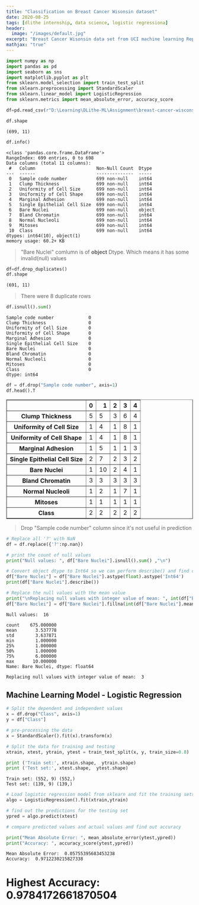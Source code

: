 ```yaml
---
title: "Classification on Breast Cancer Wisonsin dataset"
date: 2020-08-25
tags: [dlithe internship, data science, logistic regressiona]
header:
  image: "/images/default.jpg"
excerpt: "Breast Cancer Wisonsin data set from UCI machine learning Repository and build a classification model."
mathjax: "true"
---
```


```python
import numpy as np
import pandas as pd
import seaborn as sns
import matplotlib.pyplot as plt
from sklearn.model_selection import train_test_split
from sklearn.preprocessing import StandardScaler
from sklearn.linear_model import LogisticRegression
from sklearn.metrics import mean_absolute_error, accuracy_score
```


```python
df=pd.read_csv(r"D:\Learning\DLithe-ML\Assignment\breast-cancer-wisconsin.csv")
```


```python
df.shape
```




    (699, 11)




```python
df.info()
```

    <class 'pandas.core.frame.DataFrame'>
    RangeIndex: 699 entries, 0 to 698
    Data columns (total 11 columns):
     #   Column                       Non-Null Count  Dtype 
    ---  ------                       --------------  ----- 
     0   Sample code number           699 non-null    int64 
     1   Clump Thickness              699 non-null    int64 
     2   Uniformity of Cell Size      699 non-null    int64 
     3   Uniformity of Cell Shape     699 non-null    int64 
     4   Marginal Adhesion            699 non-null    int64 
     5   Single Epithelial Cell Size  699 non-null    int64 
     6   Bare Nuclei                  699 non-null    object
     7   Bland Chromatin              699 non-null    int64 
     8   Normal Nucleoli              699 non-null    int64 
     9   Mitoses                      699 non-null    int64 
     10  Class                        699 non-null    int64 
    dtypes: int64(10), object(1)
    memory usage: 60.2+ KB
    

> "Bare Nuclei" comlumn is of <strong>object</strong> Dtype. Which means it has some invalid(null) values


```python
df=df.drop_duplicates()
df.shape
```




    (691, 11)



> There were 8 duplicate rows


```python
df.isnull().sum()
```




    Sample code number             0
    Clump Thickness                0
    Uniformity of Cell Size        0
    Uniformity of Cell Shape       0
    Marginal Adhesion              0
    Single Epithelial Cell Size    0
    Bare Nuclei                    0
    Bland Chromatin                0
    Normal Nucleoli                0
    Mitoses                        0
    Class                          0
    dtype: int64




```python
df = df.drop("Sample code number", axis=1)
df.head().T
```




<div>
<style scoped>
    .dataframe tbody tr th:only-of-type {
        vertical-align: middle;
    }

    .dataframe tbody tr th {
        vertical-align: top;
    }

    .dataframe thead th {
        text-align: right;
    }
</style>
<table border="1" class="dataframe">
  <thead>
    <tr style="text-align: right;">
      <th></th>
      <th>0</th>
      <th>1</th>
      <th>2</th>
      <th>3</th>
      <th>4</th>
    </tr>
  </thead>
  <tbody>
    <tr>
      <th>Clump Thickness</th>
      <td>5</td>
      <td>5</td>
      <td>3</td>
      <td>6</td>
      <td>4</td>
    </tr>
    <tr>
      <th>Uniformity of Cell Size</th>
      <td>1</td>
      <td>4</td>
      <td>1</td>
      <td>8</td>
      <td>1</td>
    </tr>
    <tr>
      <th>Uniformity of Cell Shape</th>
      <td>1</td>
      <td>4</td>
      <td>1</td>
      <td>8</td>
      <td>1</td>
    </tr>
    <tr>
      <th>Marginal Adhesion</th>
      <td>1</td>
      <td>5</td>
      <td>1</td>
      <td>1</td>
      <td>3</td>
    </tr>
    <tr>
      <th>Single Epithelial Cell Size</th>
      <td>2</td>
      <td>7</td>
      <td>2</td>
      <td>3</td>
      <td>2</td>
    </tr>
    <tr>
      <th>Bare Nuclei</th>
      <td>1</td>
      <td>10</td>
      <td>2</td>
      <td>4</td>
      <td>1</td>
    </tr>
    <tr>
      <th>Bland Chromatin</th>
      <td>3</td>
      <td>3</td>
      <td>3</td>
      <td>3</td>
      <td>3</td>
    </tr>
    <tr>
      <th>Normal Nucleoli</th>
      <td>1</td>
      <td>2</td>
      <td>1</td>
      <td>7</td>
      <td>1</td>
    </tr>
    <tr>
      <th>Mitoses</th>
      <td>1</td>
      <td>1</td>
      <td>1</td>
      <td>1</td>
      <td>1</td>
    </tr>
    <tr>
      <th>Class</th>
      <td>2</td>
      <td>2</td>
      <td>2</td>
      <td>2</td>
      <td>2</td>
    </tr>
  </tbody>
</table>
</div>



> Drop "Sample code number" column since it's not useful in prediction


```python
# Replace all '?' with NaN
df = df.replace({'?':np.nan})

# print the count of null values
print("Null values: ", df["Bare Nuclei"].isnull().sum() ,"\n")

# Convert object dtype to Int64 so we can perform describe() and find out the mean value
df["Bare Nuclei"] = df["Bare Nuclei"].astype(float).astype('Int64')
print(df["Bare Nuclei"].describe())

# Replace the null values with the mean value
print("\nReplacing null values with integer value of mean: ", int(df["Bare Nuclei"].mean()))
df["Bare Nuclei"] = df["Bare Nuclei"].fillna(int(df["Bare Nuclei"].mean()))
```

    Null values:  16 
    
    count    675.000000
    mean       3.537778
    std        3.637871
    min        1.000000
    25%        1.000000
    50%        1.000000
    75%        6.000000
    max       10.000000
    Name: Bare Nuclei, dtype: float64
    
    Replacing null values with integer value of mean:  3
    

<h2>Machine Learning Model - Logistic Regression</h2>


```python
# Split the dependent and independent values
x = df.drop("Class", axis=1)
y = df["Class"]
```


```python
# pre-processing the data
x = StandardScaler().fit(x).transform(x)
```


```python
# Split the data for training and testing
xtrain, xtest, ytrain, ytest = train_test_split(x, y, train_size=0.8)
```


```python
print ('Train set:', xtrain.shape,  ytrain.shape)
print ('Test set:', xtest.shape,  ytest.shape)
```

    Train set: (552, 9) (552,)
    Test set: (139, 9) (139,)
    


```python
# Load logistic regression model from sklearn and fit the training sets
algo = LogisticRegression().fit(xtrain,ytrain)
```


```python
# find out the predictions for the testing set
ypred = algo.predict(xtest)

# compare predicted values and actual values and find out accuracy

print("Mean Absolute Error: ", mean_absolute_error(ytest,ypred))
print("Accuracy: ", accuracy_score(ytest,ypred))
```

    Mean Absolute Error:  0.05755395683453238
    Accuracy:  0.9712230215827338
    

# Highest Accuracy:  0.9784172661870504


```python

```
